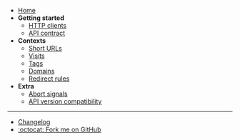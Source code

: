 - [Home](/)
- **Getting started**
  - [HTTP clients](/getting-started/http-clients)
  - [API contract](/getting-started/api-contract)
- **Contexts**
  - [Short URLs](/contexts/short-urls)
  - [Visits](/contexts/visits)
  - [Tags](/contexts/tags)
  - [Domains](/contexts/domains)
  - [Redirect rules](/contexts/redirect-rules)
- **Extra**
  - [Abort signals](/extra/abort-signals)
  - [API version compatibility](/extra/api-version-compatibility)

---

- [Changelog](/changelog)
- [:octocat: Fork me on GitHub](https://github.com/shlinkio/shlink-js-sdk/)
